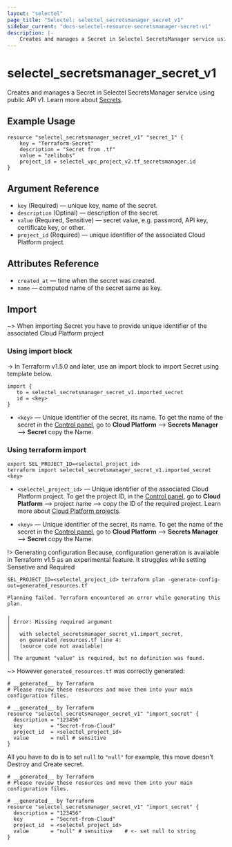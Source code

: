 ```yaml
---
layout: "selectel"
page_title: "Selectel: selectel_secretsmanager_secret_v1"
sidebar_current: "docs-selectel-resource-secretsmanager-secret-v1"
description: |-
    Creates and manages a Secret in Selectel SecretsManager service using public API v1.
---
```


# selectel\_secretsmanager\_secret_v1

Creates and manages a Secret in Selectel SecretsManager service using public API v1. Learn more about [Secrets](https://docs.selectel.ru/en/cloud/secrets-manager/secrets/).

## Example Usage
```hcl
resource "selectel_secretsmanager_secret_v1" "secret_1" {
    key = "Terraform-Secret"
    description = "Secret from .tf"
    value = "zelibobs"
    project_id = selectel_vpc_project_v2.tf_secretsmanager.id
}
```

## Argument Reference
- `key` (Required) — unique key, name of the secret.
- `description` (Optinal) — description of the secret.
- `value` (Required, Sensitive) — secret value, e.g. password, API key, certificate key, or other.
- `project_id` (Required) — unique identifier of the associated Cloud Platform project.

## Attributes Reference
- `created_at` — time when the secret was created.
- `name` — computed name of the secret same as key.

## Import

~> When importing Secret you have to provide unique identifier of the associated Cloud Platform project

### Using import block
-> In Terraform v1.5.0 and later, use an import block to import Secret using template below.

```hcl
import {
   to = selectel_secretsmanager_secret_v1.imported_secret
   id = <key>
}
```

* `<key>` — Unique identifier of the secret, its name. To get the name of the secret in the [Control panel](https://my.selectel.ru/vpc/), go to **Cloud Platform** ⟶ **Secrets Manager** ⟶ **Secret** copy the Name.



### Using terraform import
```shell
export SEL_PROJECT_ID=<selectel_project_id>
terraform import selectel_secretsmanager_secret_v1.imported_secret <key>
```

* `<selectel_project_id>` — Unique identifier of the associated Cloud Platform project. To get the project ID, in the [Control panel](https://my.selectel.ru/vpc/), go to **Cloud Platform** ⟶ project name ⟶ copy the ID of the required project. Learn more about [Cloud Platform projects](https://docs.selectel.ru/cloud/managed-databases/about/projects/).

* `<key>` — Unique identifier of the secret, its name. To get the name of the secret in the [Control panel](https://my.selectel.ru/vpc/), go to **Cloud Platform** ⟶ **Secrets Manager** ⟶ **Secret** copy the Name.


!> Generating configuration
Because, configuration generation is available in Terraform v1.5 as an experimental feature. It struggles while setting Sensetive and Required

```shell
SEL_PROJECT_ID=<selectel_project_id> terraform plan -generate-config-out=generated_resources.tf
```

```text
Planning failed. Terraform encountered an error while generating this plan.
 
╷
│ Error: Missing required argument
│
│   with selectel_secretsmanager_secret_v1.import_secret,
│   on generated_resources.tf line 4:
│   (source code not available)
│
│ The argument "value" is required, but no definition was found.
```

~> However `generated_resources.tf` was correctly generated:

```hcl
# __generated__ by Terraform
# Please review these resources and move them into your main configuration files.
 
# __generated__ by Terraform
resource "selectel_secretsmanager_secret_v1" "import_secret" {
  description = "123456"
  key         = "Secret-from-Cloud"
  project_id  = <selectel_project_id>
  value       = null # sensitive
}
```

All you have to do is to set `null` to `"null"` for example, this move doesn't Destroy and Create secret.
```hcl
# __generated__ by Terraform
# Please review these resources and move them into your main configuration files.
 
# __generated__ by Terraform
resource "selectel_secretsmanager_secret_v1" "import_secret" {
  description = "123456"
  key         = "Secret-from-Cloud"
  project_id  = <selectel_project_id>
  value       = "null" # sensitive    # <- set null to string
}
```